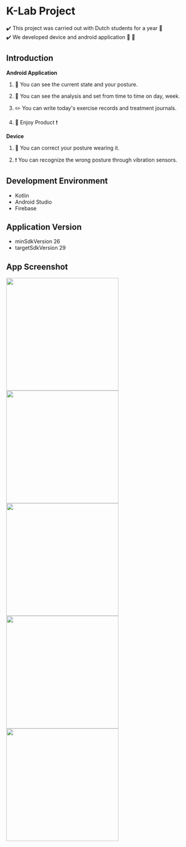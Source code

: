 # K-Lab Project
✔️ This project was carried out with Dutch students for a year 👫  
✔️ We developed device and android application :hammer: 📱

## Introduction
**Android Application**

1. :walking: You can see the current state and your posture.

2. :date: You can see the analysis and set from time to time on day, week.

3. :pencil2: You can write today's exercise records and treatment journals.

4. :full_moon_with_face: Enjoy Product ❗

**Device**

1. :seat: You can correct your posture wearing it.

2. :heavy_exclamation_mark:  You can recognize the wrong posture through vibration sensors.

## Development Environment
- Kotlin
- Android Studio
- Firebase

## Application Version
- minSdkVersion 26
- targetSdkVersion 29

## App Screenshot
<img src="https://user-images.githubusercontent.com/54172475/100825968-ab650900-349c-11eb-919d-a16544eaa73a.png" width="300px"/>  <img src="https://user-images.githubusercontent.com/54172475/100825963-a902af00-349c-11eb-9446-c688f8f19141.png" width="300px"/>
<img src="https://user-images.githubusercontent.com/54172475/100825964-a99b4580-349c-11eb-8bd1-236b784f52f4.png" width="300px"/> <img src="https://user-images.githubusercontent.com/54172475/100825967-aa33dc00-349c-11eb-9bc5-6629b0e07e52.png" width="300px"/>
<img src="https://user-images.githubusercontent.com/54172475/100825958-a738eb80-349c-11eb-8110-a84c574118e9.png" width="300px"/> 

